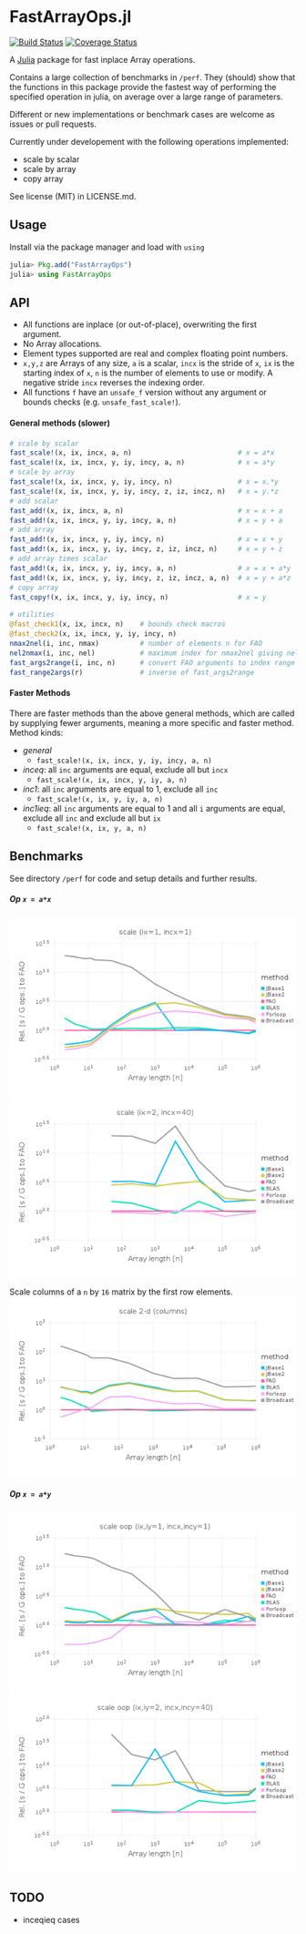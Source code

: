 
FastArrayOps.jl
===============

[![Build Status](https://travis-ci.org/gummif/FastArrayOps.jl.svg?branch=master)](https://travis-ci.org/gummif/FastArrayOps.jl)
[![Coverage Status](https://coveralls.io/repos/gummif/FastArrayOps.jl/badge.png)](https://coveralls.io/r/gummif/FastArrayOps.jl)

A [Julia](https://github.com/JuliaLang/julia) package for fast inplace Array operations.

Contains a large collection of benchmarks in `/perf`. They (should) show that the functions in this package provide the fastest way of performing the specified operation in julia, on average over a large range of parameters.

Different or new implementations or benchmark cases are welcome as issues or pull requests.

Currently under developement with the following operations implemented: 

* scale by scalar
* scale by array
* copy array

See license (MIT) in LICENSE.md.

Usage
---------

Install via the package manager and load with `using`

```julia
julia> Pkg.add("FastArrayOps")
julia> using FastArrayOps
```

API
---------

* All functions are inplace (or out-of-place), overwriting the first argument.
* No Array allocations.
* Element types supported are real and complex floating point numbers. 
* `x,y,z` are Arrays of any size, `a` is a scalar, `incx` is the stride of `x`, `ix` is the starting index of `x`, `n` is the number of elements to use or modify. A negative stride `incx` reverses the indexing order.
* All functions `f` have an `unsafe_f` version without any argument or bounds checks (e.g. `unsafe_fast_scale!`).

#### General methods (slower)
```julia
# scale by scalar
fast_scale!(x, ix, incx, a, n)                          # x = a*x
fast_scale!(x, ix, incx, y, iy, incy, a, n)             # x = a*y
# scale by array
fast_scale!(x, ix, incx, y, iy, incy, n)                # x = x.*y
fast_scale!(x, ix, incx, y, iy, incy, z, iz, incz, n)   # x = y.*z
# add scalar
fast_add!(x, ix, incx, a, n)                            # x = x + a
fast_add!(x, ix, incx, y, iy, incy, a, n)               # x = y + a
# add array
fast_add!(x, ix, incx, y, iy, incy, n)                  # x = x + y
fast_add!(x, ix, incx, y, iy, incy, z, iz, incz, n)     # x = y + z
# add array times scalar
fast_add!(x, ix, incx, y, iy, incy, a, n)               # x = x + a*y
fast_add!(x, ix, incx, y, iy, incy, z, iz, incz, a, n)  # x = y + a*z
# copy array
fast_copy!(x, ix, incx, y, iy, incy, n)                 # x = y
```

```julia
# utilities
@fast_check1(x, ix, incx, n)    # bounds check macros
@fast_check2(x, ix, incx, y, iy, incy, n)
nmax2nel(i, inc, nmax)          # number of elements n for FAO
nel2nmax(i, inc, nel)           # maximum index for nmax2nel giving nel
fast_args2range(i, inc, n)      # convert FAO arguments to index range
fast_range2args(r)              # inverse of fast_args2range
```

#### Faster Methods

There are faster methods than the above general methods, which are called by supplying fewer arguments, meaning a more specific and faster method. Method kinds:

* *general*
    * `fast_scale!(x, ix, incx, y, iy, incy, a, n)`
* *inceq*: all `inc` arguments are equal, exclude all but `incx` 
    * `fast_scale!(x, ix, incx, y, iy, a, n)`
* *inc1*: all `inc` arguments are equal to 1, exclude all `inc`
    * `fast_scale!(x, ix, y, iy, a, n)`
* *inc1ieq*: all `inc` arguments are equal to 1 and all `i` arguments are equal, exclude all `inc` and exclude all but `ix`
    * `fast_scale!(x, ix, y, a, n)`


Benchmarks
---------

See directory `/perf` for code and setup details and further results.

##### Op `x = a*x`
![Scale1](/perf/scale_incx1.png)
![Scale12](/perf/scale_incxnu.png)

Scale columns of a `n` by `16` matrix by the first row elements.
![Scale2d](/perf/scale_2d_incx1.png)

##### Op `x = a*y`
![Scale1](/perf/scale_oop_incx1.png)
![Scale12](/perf/scale_oop_incxnu.png)



TODO
---------

* inceqieq cases


